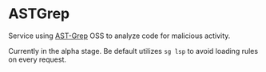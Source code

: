 # ASTGrep

Service using [AST-Grep](https://ast-grep.github.io/) OSS to analyze code for malicious activity.

Currently in the alpha stage. Be default utilizes `sg lsp` to avoid loading rules
on every request.